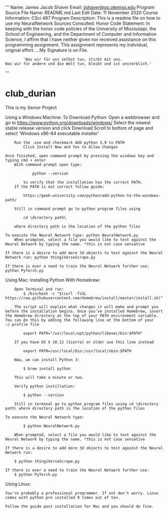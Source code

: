 '''
	Name: James Jacob Shaver
	Email: jjshaver@go.olemiss.edu
	Program Source File Name: README.md
	Last Edit Date: 11 November 2020
	Course Information: CSci 487
	Program Description: This is a readme file on how to use my NeuralNetwork
	Sources Consulted:
	Honor Code Statement: In keeping with the honor code policies of the
	University of Mississippi, the School of Engineering, and the Department of
	Computer and Information Science, I affirm that I have neither given nor
	received assistance on this programming assignment. This assignment
	represents my individual, original effort.
		...My Signature is on File.

			'Was wir für uns selbst tun, stirbt mit uns.
	Was wir für andere und die Welt tun, bleibt und ist unsterblich.'
'''
# club_durian
This is my Senior Project

Using a Windows Machine:
	To Download Python:
		Open a webbrowser and go to https://www.python.org/downloads/windows/
			Select the newest  stable release version and click Download
			Scroll to bottom of page and select 'Windows x86-64 executable installer'
	
		Run the .exe and checkmark Add python 3.9 to PATH
			Click Install Now and Yes to Allow Changes

	Once finished, open command prompt by pressing the windows key and typing cmd + enter
		With command prompt open type: 

				python --version 

			to verify that the installation has the correct PATH. 
		If the PATH is not correct follow guide: 

			https://geek-university.com/python/add-python-to-the-windows-path/

		Still in command prompt go to python program files using 

			cd \directory path\ 

		where directory path is the location of the python files

	To execute the Neural Network type: python NeuralNetwork.py 
		When prompted, select a file you would like to test against the Neural Network by typing the name. *this is not case sensative 

	If there is a desire to add more 3d objects to test against the Neural Network run: python thingiVerseScrape.py

	If there is ever a need to train the Neural Network further use: python PyTorch.py


Using Mac:
	Installing Python With Homebrew:

		Open Terminal and run:
			$ /bin/bash -c "$(curl -fsSL https://raw.githubusercontent.com/Homebrew/install/master/install.sh)"

		The script will explain what changes it will make and prompt you before the installation begins. Once you’ve installed Homebrew, insert the Homebrew directory at the top of your PATH environment variable. You can do this by adding the following line at the bottom of your ~/.profile file

			export PATH="/usr/local/opt/python/libexec/bin:$PATH"

		If you have OS X 10.12 (Sierra) or older use this line instead

			export PATH=/usr/local/bin:/usr/local/sbin:$PATH

		Now, we can install Python 3:

			$ brew install python

		This will take a minute or two.

		Verify python instillation:

			$ python --version

		Still in terminal go to python program files using cd \directory path\ where directory path is the location of the python files

	To execute the Neural Network type: 

			$ python NeuralNetwork.py 

		When prompted, select a file you would like to test against the Neural Network by typing the name. *this is not case sensative 

	If there is a desire to add more 3d objects to test against the Neural Network run: 

		$ python thingiVerseScrape.py

	If there is ever a need to train the Neural Network further use:
		$ python PyTorch.py

Using Linux:
	
	You're probably a professional programmer. If not don't worry. Linux comes with python pre installed 9 times out of ten. 

	Follow the guide post installation for Mac and you should do fine. 
